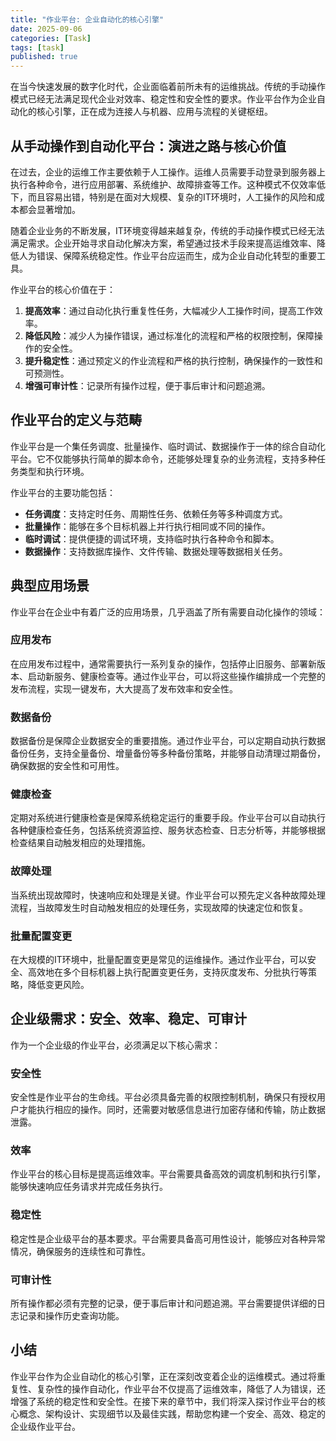 ```yaml
---
title: "作业平台: 企业自动化的核心引擎"
date: 2025-09-06
categories: [Task]
tags: [task]
published: true
---
```

在当今快速发展的数字化时代，企业面临着前所未有的运维挑战。传统的手动操作模式已经无法满足现代企业对效率、稳定性和安全性的要求。作业平台作为企业自动化的核心引擎，正在成为连接人与机器、应用与流程的关键枢纽。

## 从手动操作到自动化平台：演进之路与核心价值

在过去，企业的运维工作主要依赖于人工操作。运维人员需要手动登录到服务器上执行各种命令，进行应用部署、系统维护、故障排查等工作。这种模式不仅效率低下，而且容易出错，特别是在面对大规模、复杂的IT环境时，人工操作的风险和成本都会显著增加。

随着企业业务的不断发展，IT环境变得越来越复杂，传统的手动操作模式已经无法满足需求。企业开始寻求自动化解决方案，希望通过技术手段来提高运维效率、降低人为错误、保障系统稳定性。作业平台应运而生，成为企业自动化转型的重要工具。

作业平台的核心价值在于：

1. **提高效率**：通过自动化执行重复性任务，大幅减少人工操作时间，提高工作效率。
2. **降低风险**：减少人为操作错误，通过标准化的流程和严格的权限控制，保障操作的安全性。
3. **提升稳定性**：通过预定义的作业流程和严格的执行控制，确保操作的一致性和可预测性。
4. **增强可审计性**：记录所有操作过程，便于事后审计和问题追溯。

## 作业平台的定义与范畴

作业平台是一个集任务调度、批量操作、临时调试、数据操作于一体的综合自动化平台。它不仅能够执行简单的脚本命令，还能够处理复杂的业务流程，支持多种任务类型和执行环境。

作业平台的主要功能包括：

- **任务调度**：支持定时任务、周期性任务、依赖任务等多种调度方式。
- **批量操作**：能够在多个目标机器上并行执行相同或不同的操作。
- **临时调试**：提供便捷的调试环境，支持临时执行各种命令和脚本。
- **数据操作**：支持数据库操作、文件传输、数据处理等数据相关任务。

## 典型应用场景

作业平台在企业中有着广泛的应用场景，几乎涵盖了所有需要自动化操作的领域：

### 应用发布

在应用发布过程中，通常需要执行一系列复杂的操作，包括停止旧服务、部署新版本、启动新服务、健康检查等。通过作业平台，可以将这些操作编排成一个完整的发布流程，实现一键发布，大大提高了发布效率和安全性。

### 数据备份

数据备份是保障企业数据安全的重要措施。通过作业平台，可以定期自动执行数据备份任务，支持全量备份、增量备份等多种备份策略，并能够自动清理过期备份，确保数据的安全性和可用性。

### 健康检查

定期对系统进行健康检查是保障系统稳定运行的重要手段。作业平台可以自动执行各种健康检查任务，包括系统资源监控、服务状态检查、日志分析等，并能够根据检查结果自动触发相应的处理措施。

### 故障处理

当系统出现故障时，快速响应和处理是关键。作业平台可以预先定义各种故障处理流程，当故障发生时自动触发相应的处理任务，实现故障的快速定位和恢复。

### 批量配置变更

在大规模的IT环境中，批量配置变更是常见的运维操作。通过作业平台，可以安全、高效地在多个目标机器上执行配置变更任务，支持灰度发布、分批执行等策略，降低变更风险。

## 企业级需求：安全、效率、稳定、可审计

作为一个企业级的作业平台，必须满足以下核心需求：

### 安全性

安全性是作业平台的生命线。平台必须具备完善的权限控制机制，确保只有授权用户才能执行相应的操作。同时，还需要对敏感信息进行加密存储和传输，防止数据泄露。

### 效率

作业平台的核心目标是提高运维效率。平台需要具备高效的调度机制和执行引擎，能够快速响应任务请求并完成任务执行。

### 稳定性

稳定性是企业级平台的基本要求。平台需要具备高可用性设计，能够应对各种异常情况，确保服务的连续性和可靠性。

### 可审计性

所有操作都必须有完整的记录，便于事后审计和问题追溯。平台需要提供详细的日志记录和操作历史查询功能。

## 小结

作业平台作为企业自动化的核心引擎，正在深刻改变着企业的运维模式。通过将重复性、复杂性的操作自动化，作业平台不仅提高了运维效率，降低了人为错误，还增强了系统的稳定性和安全性。在接下来的章节中，我们将深入探讨作业平台的核心概念、架构设计、实现细节以及最佳实践，帮助您构建一个安全、高效、稳定的企业级作业平台。